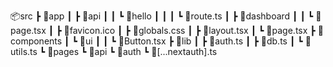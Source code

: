 📦src
 ┣ 📂app
 ┃ ┣ 📂api
 ┃ ┃ ┗ 📂hello
 ┃ ┃ ┃ ┗ 📜route.ts
 ┃ ┣ 📂dashboard
 ┃ ┃ ┗ 📜page.tsx
 ┃ ┣ 📜favicon.ico
 ┃ ┣ 📜globals.css
 ┃ ┣ 📜layout.tsx
 ┃ ┗ 📜page.tsx
 ┣ 📂components
 ┃ ┗ 📂ui
 ┃ ┃ ┗ 📜Button.tsx
 ┣ 📂lib
 ┃ ┣ 📜auth.ts
 ┃ ┣ 📜db.ts
 ┃ ┗ 📜utils.ts
 ┗ 📂pages
   ┗ 📂api
    ┗ 📂auth
     ┗ 📜[...nextauth].ts

